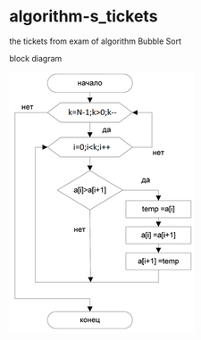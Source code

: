 # algorithm-s_tickets
the tickets from exam of algorithm
Bubble Sort

block diagram

![img.png](img.png)

